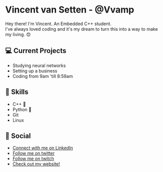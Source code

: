 # Vincent van Setten - @Vvamp
Hey there! I'm Vincent. An Embedded C++ student.  
I've always loved coding and it's my dream to turn this into a way to make my living. 😍  

## 💻 Current Projects
- Studying neural networks
- Setting up a business
- Coding from 9am 'till 8:59am

## 💪 Skills
- C++ 💜
- Python 🐍
- Git
- Linux

## 💬 Social

 - [Connect with me on LinkedIn](https://linkedin.com/in/vincentvansetten)
 - [Follow me on twitter](https://twitter.com/Vvamp_)
 - [Follow me on twitch](https://twitch.tv/Vvamp)
 - [Check out my website!](https://vincentvansetten.com)
<!-- [Twitch, Youtube, Etc] -->
<!--


btw I use arch 

Here are some ideas to get you started:

- 🔭 I’m currently working on ...
- 🌱 I’m currently learning ...
- 👯 I’m looking to collaborate on ...
- 🤔 I’m looking for help with ...
- 💬 Ask me about ...
- 📫 How to reach me: ...
- 😄 Pronouns: ...
- ⚡ Fun fact: ...
-->
